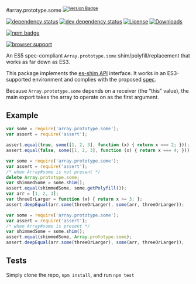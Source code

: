 #array.prototype.some <sup>[![Version Badge][npm-version-svg]][package-url]</sup>

[![dependency status][deps-svg]][deps-url]
[![dev dependency status][dev-deps-svg]][dev-deps-url]
[![License][license-image]][license-url]
[![Downloads][downloads-image]][downloads-url]

[![npm badge][npm-badge-png]][package-url]

[![browser support][testling-svg]][testling-url]

An ES5 spec-compliant `Array.prototype.some` shim/polyfill/replacement that works as far down as ES3.

This package implements the [es-shim API](https://github.com/es-shims/api) interface. It works in an ES3-supported environment and complies with the proposed [spec](https://www.ecma-international.org/ecma-262/6.0/).

Because `Array.prototype.some` depends on a receiver (the “this” value), the main export takes the array to operate on as the first argument.

## Example

```js
var some = require('array.prototype.some');
var assert = require('assert');

assert.equal(true, some([1, 2, 3], function (x) { return x === 2; }));
assert.equal(false, some([1, 2, 3], function (x) { return x === 4; }));
```

```js
var some = require('array.prototype.some');
var assert = require('assert');
/* when Array#some is not present */
delete Array.prototype.some;
var shimmedSome = some.shim();
assert.equal(shimmedSome, some.getPolyfill());
var arr = [1, 2, 3];
var threeOrLarger = function (x) { return x >= 3; };
assert.deepEqual(arr.some(threeOrLarger), some(arr, threeOrLarger));
```

```js
var some = require('array.prototype.some');
var assert = require('assert');
/* when Array#some is present */
var shimmedSome = some.shim();
assert.equal(shimmedSome, Array.prototype.some);
assert.deepEqual(arr.some(threeOrLarger), some(arr, threeOrLarger));
```

## Tests
Simply clone the repo, `npm install`, and run `npm test`

[package-url]: https://npmjs.org/package/array.prototype.some
[npm-version-svg]: https://versionbadg.es/es-shims/Array.prototype.some.svg
[deps-svg]: https://david-dm.org/es-shims/Array.prototype.some.svg
[deps-url]: https://david-dm.org/es-shims/Array.prototype.some
[dev-deps-svg]: https://david-dm.org/es-shims/Array.prototype.some/dev-status.svg
[dev-deps-url]: https://david-dm.org/es-shims/Array.prototype.some#info=devDependencies
[testling-svg]: https://ci.testling.com/es-shims/Array.prototype.some.png
[testling-url]: https://ci.testling.com/es-shims/Array.prototype.some
[npm-badge-png]: https://nodei.co/npm/array.prototype.some.png?downloads=true&stars=true
[license-image]: https://img.shields.io/npm/l/array.prototype.some.svg
[license-url]: LICENSE
[downloads-image]: https://img.shields.io/npm/dm/array.prototype.some.svg
[downloads-url]: https://npm-stat.com/charts.html?package=array.prototype.some
